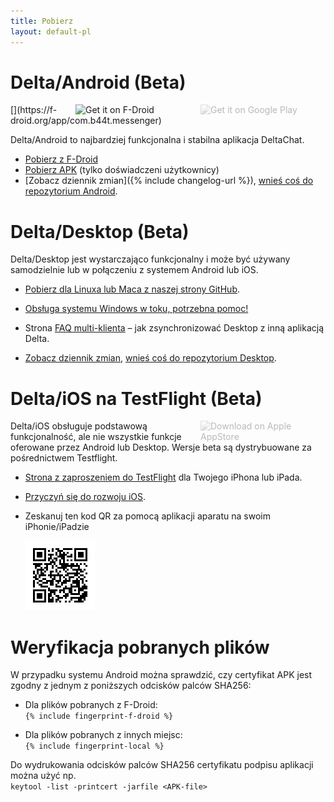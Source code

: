 ```yaml
---
title: Pobierz
layout: default-pl
---
```




<!-- GENERATED FILE -- DO NOT EDIT -->



# Delta/Android (Beta)

<img src="../assets/home/get-it-on-gplay.png" alt="Get it on Google Play" width="200" style="float:right; filter: opacity(.3) grayscale(100%);" />
[<img style="float:right" src="../assets/home/get-it-on-fdroid.png" alt="Get it on F-Droid" width="200" />](https://f-droid.org/app/com.b44t.messenger)

Delta/Android to najbardziej funkcjonalna i stabilna aplikacja DeltaChat. 

* [Pobierz z F-Droid](https://f-droid.org/app/com.b44t.messenger)
* [Pobierz APK](https://github.com/deltachat/deltachat-android/releases) (tylko doświadczeni użytkownicy)
* [Zobacz dziennik zmian]({% include changelog-url %}), [wnieś coś do repozytorium Android](https://github.com/deltachat/deltachat-android/). 


# Delta/Desktop (Beta)

Delta/Desktop jest wystarczająco funkcjonalny i może być używany samodzielnie lub w połączeniu z systemem Android lub iOS. 

* [Pobierz dla Linuxa lub Maca z naszej strony GitHub](https://github.com/deltachat/deltachat-desktop/releases/).  

* [Obsługa systemu Windows w toku, potrzebna pomoc!](https://github.com/deltachat/deltachat-desktop/issues/606) 

* Strona [FAQ multi-klienta](help#multiclient) – jak zsynchronizować Desktop z inną aplikacją Delta. 

* [Zobacz dziennik zmian](https://github.com/deltachat/deltachat-desktop/blob/master/CHANGELOG.md),
  [wnieś coś do repozytorium Desktop](https://github.com/deltachat/deltachat-desktop/). 


# Delta/iOS na TestFlight (Beta)

<img src="../assets/home/get-it-on-ios.png" alt="Download on Apple AppStore" width="200" style="float:right; filter: opacity(.3) grayscale(100%);" />

Delta/iOS obsługuje podstawową funkcjonalność, ale nie wszystkie funkcje oferowane przez Android lub Desktop. 
Wersje beta są dystrybuowane za pośrednictwem Testflight.

- [Strona z zaproszeniem do TestFlight](https://testflight.apple.com/join/WVoYFOZe) dla Twojego iPhona lub iPada.

- [Przyczyń się do rozwoju iOS](https://github.com/deltachat/deltachat-ios/). 

- Zeskanuj ten kod QR za pomocą aplikacji aparatu na swoim iPhonie/iPadzie

  ![Kod QR](../assets/home/deltachat_testflight_qrcode.png)


# Weryfikacja pobranych plików

W przypadku systemu Android można sprawdzić, czy certyfikat APK jest zgodny z jednym z poniższych odcisków palców SHA256: 

* Dla plików pobranych z F-Droid:  
  `{% include fingerprint-f-droid %}`

* Dla plików pobranych z innych miejsc:  
  `{% include fingerprint-local %}`

Do wydrukowania odcisków palców SHA256 certyfikatu podpisu aplikacji można użyć np.  
`keytool -list -printcert -jarfile <APK-file>`

